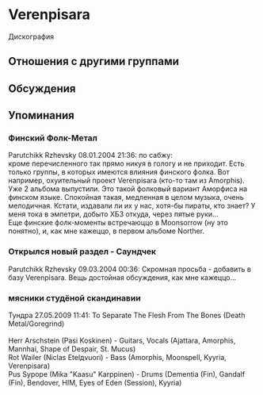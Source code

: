 # Verenpisara

Дискография

## Отношения с другими группами


## Обсуждения


## Упоминания

### Финский Фолк-Метал

Parutchikk Rzhevsky 08.01.2004 21:36:
по сабжу:<BR>кроме перечисленного так прямо никуя в гологу и не приходит. Есть только группы, в которых имеются влияния финского фолка. Вот например, охуительный проект Verenpisara (кто-то там из Amorphis). Уже 2 альбома выпустили. Это такой фолковый вариант Аморфиса на финском языке. Спокойная такая, медленная в целом музыка, очень мелодичная. Кстати, издавали ли их у нас, хотя-бы пираты, кто знает? У меня тока в эмпетри, добыто ХБЗ откуда, через пятые руки...<BR>Еще финские фолк-моменты встречаюццо в Moonsorrow (ну это понятно), и, как мне кажеццо, в первом альбоме Norther.

### Открылся новый раздел - Саундчек

Parutchikk Rzhevsky 09.03.2004 00:36:
Скромная просьба - добавить в базу Verenpisara. Вещь достойная обсуждения, как мне кажеццо...

### мясники студёной скандинавии

Тундра 27.05.2009 11:41:
To Separate The Flesh From The Bones (Death Metal/Goregrind)<BR><BR>Herr Arschstein (Pasi Koskinen) - Guitars, Vocals (Ajattara, Amorphis, Mannhai, Shape of Despair, St. Mucus)<BR>Rot Wailer (Niclas Etelдvuori) - Bass (Amorphis, Moonspell, Kyyria, Verenpisara)<BR>Pus Sypope (Mika "Kaasu" Karppinen) - Drums (Dementia (Fin), Gandalf (Fin), Bendover, HIM, Eyes of Eden (Session), Kyyria)

